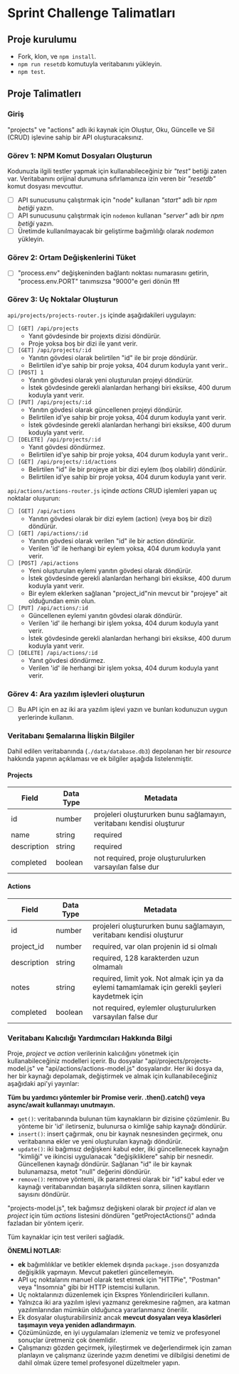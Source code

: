 # Sprint Challenge Talimatları

## Proje kurulumu

- Fork, klon, ve `npm install`.
- `npm run resetdb` komutuyla veritabanını yükleyin.
- `npm test`.

## Proje Talimatlerı

### Giriş

"projects" ve "actions" adlı iki kaynak için Oluştur, Oku, Güncelle ve Sil (CRUD) işlevine sahip bir API oluşturacaksınız.

### Görev 1: NPM Komut Dosyaları Oluşturun

Kodunuzla ilgili testler yapmak için kullanabileceğiniz bir _"test"_ betiği zaten var.
Veritabanını orijinal durumuna sıfırlamanıza izin veren bir _"resetdb"_ komut dosyası mevcuttur.

- [ ] API sunucusunu çalıştırmak için "node" kullanan _"start"_ adlı bir _npm betiği_ yazın.
- [ ] API sunucusunu çalıştırmak için `nodemon` kullanan _"server"_ adlı bir _npm betiği_ yazın.
- [ ] Üretimde kullanılmayacak bir geliştirme bağımlılığı olarak _nodemon_ yükleyin.

### Görev 2: Ortam Değişkenlerini Tüket

- [ ] "process.env" değişkeninden bağlantı noktası numarasını getirin, "process.env.PORT" tanımsızsa "9000"e geri dönün **!!!**

### Görev 3: Uç Noktalar Oluşturun

`api/projects/projects-router.js` içinde aşağıdakileri uygulayın:

- [ ] `[GET] /api/projects`
  - Yanıt gövdesinde bir projexts dizisi döndürür.
  - Proje yoksa boş bir dizi ile yanıt verir.
- [ ] `[GET] /api/projects/:id`
  - Yanıtın gövdesi olarak belirtilen "id" ile bir proje döndürür.
  - Belirtilen id'ye sahip bir proje yoksa, 404 durum koduyla yanıt verir..
- [ ] `[POST] 1`
  - Yanıtın gövdesi olarak yeni oluşturulan projeyi döndürür.
  - İstek gövdesinde gerekli alanlardan herhangi biri eksikse, 400 durum koduyla yanıt verir.
- [ ] `[PUT] /api/projects/:id`
  - Yanıtın gövdesi olarak güncellenen projeyi döndürür.
  - Belirtilen id'ye sahip bir proje yoksa, 404 durum koduyla yanıt verir.
  - İstek gövdesinde gerekli alanlardan herhangi biri eksikse, 400 durum koduyla yanıt verir.
- [ ] `[DELETE] /api/projects/:id`
  - Yanıt gövdesi döndürmez.
  - Belirtilen id'ye sahip bir proje yoksa, 404 durum koduyla yanıt verir..
- [ ] `[GET] /api/projects/:id/actions`
  - Belirtilen "id" ile bir projeye ait bir dizi eylem (boş olabilir) döndürür.
  - Belirtilen id'ye sahip bir proje yoksa, 404 durum koduyla yanıt verir.

`api/actions/actions-router.js` içinde  _actions_ CRUD işlemleri yapan uç noktalar oluşurun:

- [ ] `[GET] /api/actions`
  - Yanıtın gövdesi olarak bir dizi eylem (action) (veya boş bir dizi) döndürür.
- [ ] `[GET] /api/actions/:id`
  - Yanıtın gövdesi olarak verilen "id" ile bir action döndürür.
  - Verilen 'id' ile herhangi bir eylem yoksa, 404 durum koduyla yanıt verir.
- [ ] `[POST] /api/actions`
  - Yeni oluşturulan eylemi yanıtın gövdesi olarak döndürür.
  - İstek gövdesinde gerekli alanlardan herhangi biri eksikse, 400 durum koduyla yanıt verir.
  - Bir eylem eklerken sağlanan "project_id"nin mevcut bir "projeye" ait olduğundan emin olun.
- [ ] `[PUT] /api/actions/:id`
  - Güncellenen eylemi yanıtın gövdesi olarak döndürür.
  - Verilen 'id' ile herhangi bir işlem yoksa, 404 durum koduyla yanıt verir.
  - İstek gövdesinde gerekli alanlardan herhangi biri eksikse, 400 durum koduyla yanıt verir.
- [ ] `[DELETE] /api/actions/:id`
  - Yanıt gövdesi döndürmez.
  - Verilen 'id' ile herhangi bir işlem yoksa, 404 durum koduyla yanıt verir.

### Görev 4: Ara yazılım işlevleri oluşturun

- [ ] Bu API için en az iki ara yazılım işlevi yazın ve bunları kodunuzun uygun yerlerinde kullanın.

### Veritabanı Şemalarına İlişkin Bilgiler

Dahil edilen veritabanında (`./data/database.db3`) depolanan her bir _resource_ hakkında yapının açıklaması ve ek bilgiler aşağıda listelenmiştir.

#### Projects

| Field       | Data Type | Metadata                                                                    |
| ----------- | --------- | --------------------------------------------------------------------------- |
| id          | number    | projeleri oluştururken bunu sağlamayın, veritabanı kendisi oluşturur        |
| name        | string    | required                                                                    |
| description | string    | required                                                                    |
| completed   | boolean   | not required, proje oluşturulurken varsayılan false dur                     |

#### Actions

| Field       | Data Type | Metadata                                                                                         |
| ----------- | --------- | ------------------------------------------------------------------------------------------------ |
| id          | number    | projeleri oluştururken bunu sağlamayın, veritabanı kendisi oluşturur                             |
| project_id  | number    | required, var olan projenin id si olmalı                                                         |
| description | string    | required, 128 karakterden uzun olmamalı                                                          |
| notes       | string    | required, limit yok. Not almak için ya da eylemi tamamlamak için gerekli şeyleri kaydetmek için  |
| completed   | boolean   | not required, eylemler oluşturulurken varsayılan false dur                                       |

### Veritabanı Kalıcılığı Yardımcıları Hakkında Bilgi

Proje, _project_ ve _action_ verilerinin kalıcılığını yönetmek için kullanabileceğiniz modelleri içerir.
Bu dosyalar "api/projects/projects-model.js" ve "api/actions/actions-model.js" dosyalarıdır.
Her iki dosya da, her bir kaynağı depolamak, değiştirmek ve almak için kullanabileceğiniz aşağıdaki api'yi yayınlar:

**Tüm bu yardımcı yöntemler bir Promise verir. .then().catch() veya async/await kullanmayı unutmayın.**

- `get()`: veritabanında bulunan tüm kaynakların bir dizisine çözümlenir. Bu yönteme bir 'id' iletirseniz, bulunursa o kimliğe sahip kaynağı döndürür.
- `insert()`: insert çağırmak, onu bir kaynak nesnesinden geçirmek, onu veritabanına ekler ve yeni oluşturulan kaynağı döndürür.
- `update()`: iki bağımsız değişkeni kabul eder, ilki güncellenecek kaynağın "kimliği" ve ikincisi uygulanacak "değişikliklere" sahip bir nesnedir. Güncellenen kaynağı döndürür. Sağlanan "id" ile bir kaynak bulunamazsa, metot "null" değerini döndürür.
- `remove()`: remove yöntemi, ilk parametresi olarak bir "id" kabul eder ve kaynağı veritabanından başarıyla sildikten sonra, silinen kayıtların sayısını döndürür.

"projects-model.js", tek bağımsız değişkeni olarak bir _project id_ alan ve _project_ için tüm _actions_ listesini döndüren "getProjectActions()" adında fazladan bir yöntem içerir.

Tüm kaynaklar için test verileri sağladık.

**ÖNEMLİ NOTLAR:**

- **ek** bağımlılıklar ve betikler eklemek dışında `package.json` dosyanızda değişiklik yapmayın. Mevcut paketleri güncellemeyin.
- API uç noktalarını manuel olarak test etmek için "HTTPie", "Postman" veya "Insomnia" gibi bir HTTP istemcisi kullanın.
- Uç noktalarınızı düzenlemek için Ekspres Yönlendiricileri kullanın.
- Yalnızca iki ara yazılım işlevi yazmanız gerekmesine rağmen, ara katman yazılımlarından mümkün olduğunca yararlanmanız önerilir.
- Ek dosyalar oluşturabilirsiniz ancak **mevcut dosyaları veya klasörleri taşımayın veya yeniden adlandırmayın**.
- Çözümünüzde, en iyi uygulamaları izlemeniz ve temiz ve profesyonel sonuçlar üretmeniz çok önemlidir.
- Çalışmanızı gözden geçirmek, iyileştirmek ve değerlendirmek için zaman planlayın ve çalışmanız üzerinde yazım denetimi ve dilbilgisi denetimi de dahil olmak üzere temel profesyonel düzeltmeler yapın.
